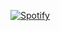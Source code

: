 [![Spotify](https://novatorem-bna5dmbcn-vitorias-projects-142af1a4.vercel.app/api/spotify)](https://open.spotify.com/user/31bmj24assunbecxzhxtwxmu4imq)

